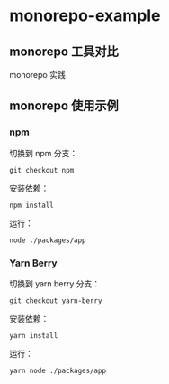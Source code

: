 # monorepo-example

## monorepo 工具对比

monorepo 实践

## monorepo 使用示例

### npm

切换到 npm 分支：

```
git checkout npm
```

安装依赖：

```
npm install
```

运行：

```
node ./packages/app
```

### Yarn Berry

切换到 yarn berry 分支：

```
git checkout yarn-berry
```

安装依赖：

```
yarn install
```

运行：

```
yarn node ./packages/app
```
